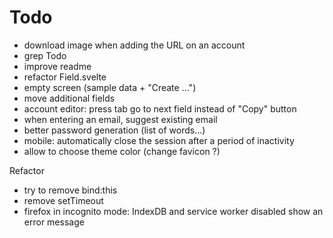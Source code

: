 # Todo

- download image when adding the URL on an account
- grep Todo
- improve readme
- refactor Field.svelte
- empty screen (sample data + "Create ...")
- move additional fields
- account editor: press tab go to next field instead of "Copy" button
- when entering an email, suggest existing email
- better password generation (list of words...)
- mobile: automatically close the session after a period of inactivity
- allow to choose theme color (change favicon ?)

Refactor

- try to remove bind:this
- remove setTimeout
- firefox in incognito mode: IndexDB and service worker disabled
  show an error message
